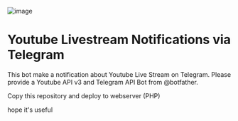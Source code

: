 ![image](https://github.com/user-attachments/assets/5514fb1d-1dbb-42c0-9d65-047cb7b5271b)

# Youtube Livestream Notifications via Telegram

This bot make a notification about Youtube Live Stream on Telegram. Please provide a Youtube API v3 and Telegram API Bot from @botfather.

Copy this repository and deploy to webserver (PHP)

hope it's useful
